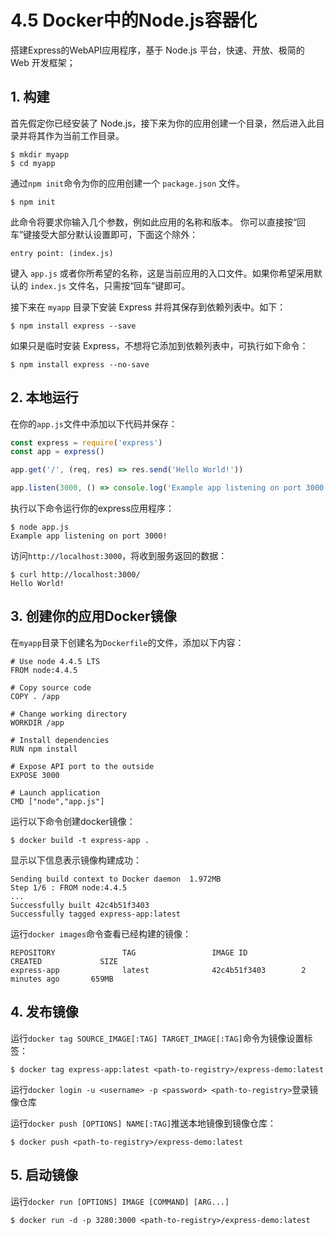 # 4.5 Docker中的Node.js容器化

搭建Express的WebAPI应用程序，基于 Node.js 平台，快速、开放、极简的 Web 开发框架；

## 1. 构建

首先假定你已经安装了 Node.js，接下来为你的应用创建一个目录，然后进入此目录并将其作为当前工作目录。

```shell
$ mkdir myapp
$ cd myapp
```

通过`npm init`命令为你的应用创建一个 `package.json` 文件。

```shell
$ npm init
```

此命令将要求你输入几个参数，例如此应用的名称和版本。 你可以直接按“回车”键接受大部分默认设置即可，下面这个除外：

```shell
entry point: (index.js)
```

键入 `app.js` 或者你所希望的名称，这是当前应用的入口文件。如果你希望采用默认的 `index.js` 文件名，只需按“回车”键即可。

接下来在 `myapp` 目录下安装 Express 并将其保存到依赖列表中。如下：

```shell
$ npm install express --save
```

如果只是临时安装 Express，不想将它添加到依赖列表中，可执行如下命令：

```shell
$ npm install express --no-save
```

## 2. 本地运行

在你的`app.js`文件中添加以下代码并保存：

```javascript
const express = require('express')
const app = express()

app.get('/', (req, res) => res.send('Hello World!'))

app.listen(3000, () => console.log('Example app listening on port 3000!'))
```

执行以下命令运行你的express应用程序：

```shell
$ node app.js
Example app listening on port 3000!
```

访问`http://localhost:3000`，将收到服务返回的数据：

```shell
$ curl http://localhost:3000/
Hello World!
```

## 3. 创建你的应用Docker镜像

在`myapp`目录下创建名为`Dockerfile`的文件，添加以下内容：

```shell
# Use node 4.4.5 LTS
FROM node:4.4.5

# Copy source code
COPY . /app

# Change working directory
WORKDIR /app

# Install dependencies
RUN npm install

# Expose API port to the outside
EXPOSE 3000

# Launch application
CMD ["node","app.js"]
```

运行以下命令创建docker镜像：

```shell
$ docker build -t express-app .
```

显示以下信息表示镜像构建成功：

```shell
Sending build context to Docker daemon  1.972MB
Step 1/6 : FROM node:4.4.5
...
Successfully built 42c4b51f3403
Successfully tagged express-app:latest
```

运行`docker images`命令查看已经构建的镜像：

```shell
REPOSITORY               TAG                 IMAGE ID            CREATED             SIZE
express-app              latest              42c4b51f3403        2 minutes ago       659MB
```

## 4. 发布镜像

运行`docker tag SOURCE_IMAGE[:TAG] TARGET_IMAGE[:TAG]`命令为镜像设置标签：

```shell
$ docker tag express-app:latest <path-to-registry>/express-demo:latest
```

运行`docker login -u <username> -p <password> <path-to-registry>`登录镜像仓库

运行`docker push [OPTIONS] NAME[:TAG]`推送本地镜像到镜像仓库：

```shell
$ docker push <path-to-registry>/express-demo:latest
```

## 5. 启动镜像

运行`docker run [OPTIONS] IMAGE [COMMAND] [ARG...]`

```shell
$ docker run -d -p 3280:3000 <path-to-registry>/express-demo:latest
```

